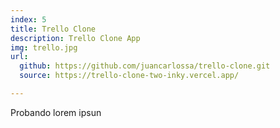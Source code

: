 ```yaml
---
index: 5
title: Trello Clone
description: Trello Clone App
img: trello.jpg
url: 
  github: https://github.com/juancarlossa/trello-clone.git
  source: https://trello-clone-two-inky.vercel.app/

---
```


Probando lorem ipsun